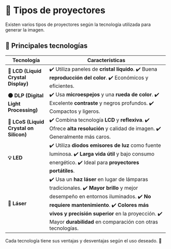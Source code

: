 # 🎥 Tipos de proyectores  

Existen varios tipos de proyectores según la tecnología utilizada para generar la imagen.  

## 📌 Principales tecnologías  

| **Tecnología**          | **Características**                                                                                                                                       |
|-------------------------|----------------------------------------------------------------------------------------------------------------------------------------------------------|
| **🔷 LCD (Liquid Crystal Display)** | ✔️ Utiliza paneles de **cristal líquido**. ✔️ Buena **reproducción del color**. ✔️ Económicos y eficientes.                                                   |
| **⚫ DLP (Digital Light Processing)** | ✔️ Usa **microespejos** y una **rueda de color**. ✔️ Excelente **contraste** y negros profundos. ✔️ Compactos y ligeros.                                            |
| **🔳 LCoS (Liquid Crystal on Silicon)** | ✔️ Combina tecnología **LCD** y **reflexiva**. ✔️ Ofrece **alta resolución** y calidad de imagen. ✔️ Generalmente más caros.                                             |
| **💡 LED**               | ✔️ Utiliza **diodos emisores de luz** como fuente luminosa. ✔️ **Larga vida útil** y bajo consumo energético. ✔️ Ideal para **proyectores portátiles**.     |
| **🔴 Láser**             | ✔️ Usa un **haz láser** en lugar de lámparas tradicionales. ✔️ **Mayor brillo** y mejor desempeño en entornos iluminados. ✔️ **No requiere mantenimiento**. ✔️ **Colores más vivos y precisión superior** en la proyección. ✔️ Mayor **durabilidad** en comparación con otras tecnologías. |


Cada tecnología tiene sus ventajas y desventajas según el uso deseado. 🔎  

